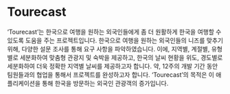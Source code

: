 # Tourecast
‘Tourecast’는 한국으로 여행을 원하는 외국인들에게 좀 더 원활하게 한국을 여행할 수 있도록 도움을 주는 프로젝트입니다. 한국으로 여행을 원하는 외국인들의 니즈를 맞추기 위해, 다양한 설문 조사를 통해 요구 사항을 파악하였습니다. 이에, 지역별, 계절별, 유형별로 세분화하여 맞춤형 관광지 및 숙박을 제공하고, 한국의 날씨 현황을 위도, 경도별로 세분화하여 더욱 정확한 지역별 날씨를 제공하고자 합니다. 약, 12주의 개발 기간 동안 팀원들과의 협업을 통해서 프로젝트를 완성하고자 합니다. ‘Tourecast’의 목적은 이 애플리케이션을 통해 한국을 방문하는 외국인 관광객의 증가입니다.
